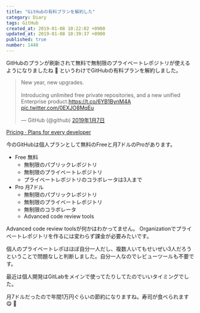 ```yaml
---
title: "GitHubの有料プランを解約した"
category: Diary
tags: GitHub
created_at: 2019-01-08 10:22:02 +0900
updated_at: 2019-01-08 10:39:37 +0900
published: true
number: 1448
---
```


GitHubのプランが刷新されて無料で無制限のプライベートレポジトリが使えるようになりましたね :tada:
というわけでGitHubの有料プランを解約しました。

<blockquote class="twitter-tweet" data-lang="ja"><p lang="en" dir="ltr">New year, new upgrades.<br><br>Introducing unlimited free private repositories, and a new unified Enterprise product.<a href="https://t.co/6YB1BynM4A">https://t.co/6YB1BynM4A</a> <a href="https://t.co/0EXJO8MqEu">pic.twitter.com/0EXJO8MqEu</a></p>&mdash; GitHub (@github) <a href="https://twitter.com/github/status/1082345362503938049?ref_src=twsrc%5Etfw">2019年1月7日</a></blockquote>
<script async src="https://platform.twitter.com/widgets.js" charset="utf-8"></script>

[Pricing · Plans for every developer](https://github.com/pricing)

今のGitHubは個人プランとして無料のFreeと月7ドルのProがあります。

* Free 無料
    * 無制限のパブリックレポジトリ
    * 無制限のプライベートレポジトリ
    * プライベートレポジトリのコラボレータは3人まで
* Pro 月7ドル
    * 無制限のパブリックレポジトリ
    * 無制限のプライベートレポジトリ
    * 無制限のコラボレータ
    * Advanced code review tools

Advanced code review toolsが何かはわかってません。
Organizationでプライベートレポジトリを作るには変わらず課金が必要みたいです。

個人のプライベートレポはほぼ自分一人だし、複数人いてもせいぜい3人だろうということで問題なしと判断しました。自分一人なのでレビューツールも不要です。

最近は個人開発はGitLabをメインで使ってたりしてたのでいいタイミングでした。

月7ドルだったので年間1万円ぐらいの節約になりますね。寿司が食べられます :yum: :sushi: 
